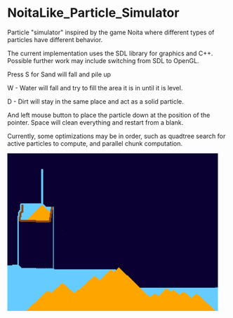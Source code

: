 # NoitaLike_Particle_Simulator

Particle "simulator" inspired by the game Noita where different types of particles have different behavior.

The current implementation uses the SDL library for graphics and C++. Possible further work may include switching from SDL to OpenGL.

Press S for Sand will fall and pile up

W - Water will fall and try to fill the area it is in until it is level.

D - Dirt will stay in the same place and act as a solid particle.

And left mouse button to place the particle down at the position of the pointer. Space will clean everything and restart from a blank.

Currently, some optimizations may be in order, such as quadtree search for active particles to compute, and parallel chunk computation.

<img src=noita_example.png style="width:480px;height:360px;">





